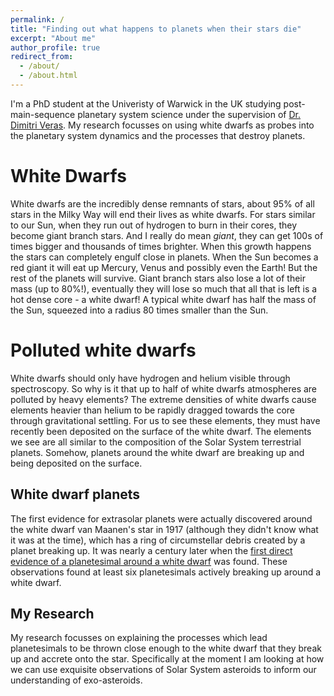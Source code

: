 ```yaml
---
permalink: /
title: "Finding out what happens to planets when their stars die"
excerpt: "About me"
author_profile: true
redirect_from: 
  - /about/
  - /about.html
---
```


I'm a PhD student at the Univeristy of Warwick in the UK studying post-main-sequence planetary system science under the supervision of [Dr. Dimitri Veras](https://warwick.ac.uk/fac/sci/physics/research/astro/people/veras/). My research focusses on using white dwarfs as probes into the planetary system dynamics and the processes that destroy planets. 

White Dwarfs
======
White dwarfs are the incredibly dense remnants of stars, about 95% of all stars in the Milky Way will end their lives as white dwarfs. For stars similar to our Sun, when they run out of hydrogen to burn in their cores, they become giant branch stars. And I really do mean *giant*, they can get 100s of times bigger and thousands of times brighter. When this growth happens the stars can completely engulf close in planets. When the Sun becomes a red giant it will eat up Mercury, Venus and possibly even the Earth! But the rest of the planets will survive. Giant branch stars also lose a lot of their mass (up to 80%!), eventually they will lose so much that all that is left is a hot dense core - a white dwarf! A typical white dwarf has half the mass of the Sun, squeezed into a radius 80 times smaller than the Sun. 

Polluted white dwarfs
======
White dwarfs should only have hydrogen and helium visible through spectroscopy. So why is it that up to half of white dwarfs atmospheres are polluted by heavy elements? The extreme densities of white dwarfs cause elements heavier than helium to be rapidly dragged towards the core through gravitational settling. For us to see these elements, they must have recently been deposited on the surface of the white dwarf. The elements we see are all similar to the composition of the Solar System terrestrial planets. Somehow, planets around the white dwarf are breaking up and being deposited on the surface.  

White dwarf planets
------
The first evidence for extrasolar planets were actually discovered around the white dwarf van Maanen's star in 1917 (although they didn't know what it was at the time), which has a ring of circumstellar debris created by a planet breaking up. It was nearly a century later when the [first direct evidence of a planetesimal around a white dwarf](https://www.nature.com/articles/nature15527) was found. These observations found at least six planetesimals actively breaking up around a white dwarf. 

My Research
------
My research focusses on explaining the processes which lead planetesimals to be thrown close enough to the white dwarf that they break up and accrete onto the star. Specifically at the moment I am looking at how we can use exquisite observations of Solar System asteroids to inform our understanding of exo-asteroids. 

